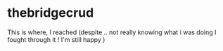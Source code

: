 # thebridgecrud
This is where, I reached (despite .. not really knowing what i was doing I fought through it ! I'm still happy )
